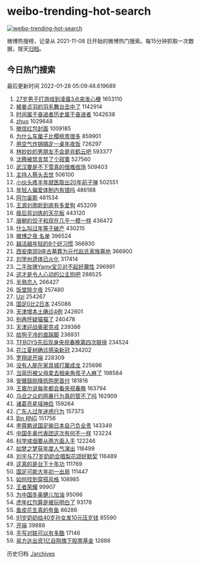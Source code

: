 # weibo-trending-hot-search

[![weibo-trending-hot-search](https://github.com/ameizi/weibo-trending-hot-search/actions/workflows/ci.yml/badge.svg)](https://github.com/ameizi/weibo-trending-hot-search/actions/workflows/ci.yml)

微博热搜榜，记录从 2021-11-08 日开始的微博热门搜索。每15分钟抓取一次数据，按天[归档](./archives)。

## 今日热门搜索

<!-- BEGIN --> 
最后更新时间 2022-01-28 05:09:48.619689 
1. [27岁男子打游戏到凌晨3点突发心梗](https://s.weibo.com/weibo?q=%2327%E5%B2%81%E7%94%B7%E5%AD%90%E6%89%93%E6%B8%B8%E6%88%8F%E5%88%B0%E5%87%8C%E6%99%A83%E7%82%B9%E7%AA%81%E5%8F%91%E5%BF%83%E6%A2%97%23&Refer=top) 1653110
1. [被姜贞羽的羽毛舞台击中了](https://s.weibo.com/weibo?q=%23%E8%A2%AB%E5%A7%9C%E8%B4%9E%E7%BE%BD%E7%9A%84%E7%BE%BD%E6%AF%9B%E8%88%9E%E5%8F%B0%E5%87%BB%E4%B8%AD%E4%BA%86%23&Refer=top) 1142914
1. [时间属于奋进者历史属于奋进者](https://s.weibo.com/weibo?q=%23%E6%97%B6%E9%97%B4%E5%B1%9E%E4%BA%8E%E5%A5%8B%E8%BF%9B%E8%80%85%E5%8E%86%E5%8F%B2%E5%B1%9E%E4%BA%8E%E5%A5%8B%E8%BF%9B%E8%80%85%23&Refer=top) 1042638
1. [zhuo](https://s.weibo.com/weibo?q=zhuo&Refer=top) 1029648
1. [微信红包封面](https://s.weibo.com/weibo?q=%E5%BE%AE%E4%BF%A1%E7%BA%A2%E5%8C%85%E5%B0%81%E9%9D%A2&Refer=top) 1009185
1. [为什么车厘子比樱桃贵很多](https://s.weibo.com/weibo?q=%23%E4%B8%BA%E4%BB%80%E4%B9%88%E8%BD%A6%E5%8E%98%E5%AD%90%E6%AF%94%E6%A8%B1%E6%A1%83%E8%B4%B5%E5%BE%88%E5%A4%9A%23&Refer=top) 859901
1. [用空气炸锅搞定一桌年夜饭](https://s.weibo.com/weibo?q=%23%E7%94%A8%E7%A9%BA%E6%B0%94%E7%82%B8%E9%94%85%E6%90%9E%E5%AE%9A%E4%B8%80%E6%A1%8C%E5%B9%B4%E5%A4%9C%E9%A5%AD%23&Refer=top) 726297
1. [林妙妙的男朋友不会是肖鹤云吧](https://s.weibo.com/weibo?q=%23%E6%9E%97%E5%A6%99%E5%A6%99%E7%9A%84%E7%94%B7%E6%9C%8B%E5%8F%8B%E4%B8%8D%E4%BC%9A%E6%98%AF%E8%82%96%E9%B9%A4%E4%BA%91%E5%90%A7%23&Refer=top) 593377
1. [沈腾被禁言禁了个寂寞](https://s.weibo.com/weibo?q=%23%E6%B2%88%E8%85%BE%E8%A2%AB%E7%A6%81%E8%A8%80%E7%A6%81%E4%BA%86%E4%B8%AA%E5%AF%82%E5%AF%9E%23&Refer=top) 527560
1. [武汉要是不下雪真的很难收场](https://s.weibo.com/weibo?q=%23%E6%AD%A6%E6%B1%89%E8%A6%81%E6%98%AF%E4%B8%8D%E4%B8%8B%E9%9B%AA%E7%9C%9F%E7%9A%84%E5%BE%88%E9%9A%BE%E6%94%B6%E5%9C%BA%23&Refer=top) 509403
1. [主持人蔡头去世](https://s.weibo.com/weibo?q=%23%E4%B8%BB%E6%8C%81%E4%BA%BA%E8%94%A1%E5%A4%B4%E5%8E%BB%E4%B8%96%23&Refer=top) 506100
1. [小伙头疼半年就医取出20年前子弹](https://s.weibo.com/weibo?q=%23%E5%B0%8F%E4%BC%99%E5%A4%B4%E7%96%BC%E5%8D%8A%E5%B9%B4%E5%B0%B1%E5%8C%BB%E5%8F%96%E5%87%BA20%E5%B9%B4%E5%89%8D%E5%AD%90%E5%BC%B9%23&Refer=top) 502551
1. [年轻人偏爱体制内有错吗](https://s.weibo.com/weibo?q=%23%E5%B9%B4%E8%BD%BB%E4%BA%BA%E5%81%8F%E7%88%B1%E4%BD%93%E5%88%B6%E5%86%85%E6%9C%89%E9%94%99%E5%90%97%23&Refer=top) 486188
1. [阿尔宙斯](https://s.weibo.com/weibo?q=%23%E9%98%BF%E5%B0%94%E5%AE%99%E6%96%AF%23&Refer=top) 481534
1. [王源刘雨昕到底有多爱狗](https://s.weibo.com/weibo?q=%23%E7%8E%8B%E6%BA%90%E5%88%98%E9%9B%A8%E6%98%95%E5%88%B0%E5%BA%95%E6%9C%89%E5%A4%9A%E7%88%B1%E7%8B%97%23&Refer=top) 453209
1. [瘦后背训练的天花板](https://s.weibo.com/weibo?q=%23%E7%98%A6%E5%90%8E%E8%83%8C%E8%AE%AD%E7%BB%83%E7%9A%84%E5%A4%A9%E8%8A%B1%E6%9D%BF%23&Refer=top) 443120
1. [唐朝的饺子和现在几乎一模一样](https://s.weibo.com/weibo?q=%23%E5%94%90%E6%9C%9D%E7%9A%84%E9%A5%BA%E5%AD%90%E5%92%8C%E7%8E%B0%E5%9C%A8%E5%87%A0%E4%B9%8E%E4%B8%80%E6%A8%A1%E4%B8%80%E6%A0%B7%23&Refer=top) 436472
1. [什么叫过年等于破产](https://s.weibo.com/weibo?q=%23%E4%BB%80%E4%B9%88%E5%8F%AB%E8%BF%87%E5%B9%B4%E7%AD%89%E4%BA%8E%E7%A0%B4%E4%BA%A7%23&Refer=top) 430215
1. [微博之夜 名单](https://s.weibo.com/weibo?q=%E5%BE%AE%E5%8D%9A%E4%B9%8B%E5%A4%9C%20%E5%90%8D%E5%8D%95&Refer=top) 396524
1. [越活越年轻的8个好习惯](https://s.weibo.com/weibo?q=%23%E8%B6%8A%E6%B4%BB%E8%B6%8A%E5%B9%B4%E8%BD%BB%E7%9A%848%E4%B8%AA%E5%A5%BD%E4%B9%A0%E6%83%AF%23&Refer=top) 366930
1. [西安南郊9座古墓葬为元代赵氏家族墓地](https://s.weibo.com/weibo?q=%23%E8%A5%BF%E5%AE%89%E5%8D%97%E9%83%8A9%E5%BA%A7%E5%8F%A4%E5%A2%93%E8%91%AC%E4%B8%BA%E5%85%83%E4%BB%A3%E8%B5%B5%E6%B0%8F%E5%AE%B6%E6%97%8F%E5%A2%93%E5%9C%B0%23&Refer=top) 366900
1. [刘学州遗体已火化](https://s.weibo.com/weibo?q=%23%E5%88%98%E5%AD%A6%E5%B7%9E%E9%81%97%E4%BD%93%E5%B7%B2%E7%81%AB%E5%8C%96%23&Refer=top) 317414
1. [二手玫瑰Yamy宝贝对不起好魔性](https://s.weibo.com/weibo?q=%23%E4%BA%8C%E6%89%8B%E7%8E%AB%E7%91%B0Yamy%E5%AE%9D%E8%B4%9D%E5%AF%B9%E4%B8%8D%E8%B5%B7%E5%A5%BD%E9%AD%94%E6%80%A7%23&Refer=top) 296991
1. [这才是令人心动的公主抱吧](https://s.weibo.com/weibo?q=%23%E8%BF%99%E6%89%8D%E6%98%AF%E4%BB%A4%E4%BA%BA%E5%BF%83%E5%8A%A8%E7%9A%84%E5%85%AC%E4%B8%BB%E6%8A%B1%E5%90%A7%23&Refer=top) 288525
1. [半熟恋人](https://s.weibo.com/weibo?q=%E5%8D%8A%E7%86%9F%E6%81%8B%E4%BA%BA&Refer=top) 266427
1. [饭堂除夕夜](https://s.weibo.com/weibo?q=%E9%A5%AD%E5%A0%82%E9%99%A4%E5%A4%95%E5%A4%9C&Refer=top) 257480
1. [Uzi](https://s.weibo.com/weibo?q=Uzi&Refer=top) 254267
1. [国足0比2日本](https://s.weibo.com/weibo?q=%23%E5%9B%BD%E8%B6%B30%E6%AF%942%E6%97%A5%E6%9C%AC%23&Refer=top) 245086
1. [天津增本土确诊4例](https://s.weibo.com/weibo?q=%23%E5%A4%A9%E6%B4%A5%E5%A2%9E%E6%9C%AC%E5%9C%9F%E7%A1%AE%E8%AF%8A4%E4%BE%8B%23&Refer=top) 242601
1. [别再怀疑猫猫了](https://s.weibo.com/weibo?q=%23%E5%88%AB%E5%86%8D%E6%80%80%E7%96%91%E7%8C%AB%E7%8C%AB%E4%BA%86%23&Refer=top) 240478
1. [天津迎战奥密克戎](https://s.weibo.com/weibo?q=%23%E5%A4%A9%E6%B4%A5%E8%BF%8E%E6%88%98%E5%A5%A5%E5%AF%86%E5%85%8B%E6%88%8E%23&Refer=top) 239386
1. [给狗子冷的直跺脚](https://s.weibo.com/weibo?q=%23%E7%BB%99%E7%8B%97%E5%AD%90%E5%86%B7%E7%9A%84%E7%9B%B4%E8%B7%BA%E8%84%9A%23&Refer=top) 236931
1. [TFBOYS先后现身央视春晚第四次联排](https://s.weibo.com/weibo?q=%23TFBOYS%E5%85%88%E5%90%8E%E7%8E%B0%E8%BA%AB%E5%A4%AE%E8%A7%86%E6%98%A5%E6%99%9A%E7%AC%AC%E5%9B%9B%E6%AC%A1%E8%81%94%E6%8E%92%23&Refer=top) 234524
1. [花江夏树确诊感染新冠](https://s.weibo.com/weibo?q=%23%E8%8A%B1%E6%B1%9F%E5%A4%8F%E6%A0%91%E7%A1%AE%E8%AF%8A%E6%84%9F%E6%9F%93%E6%96%B0%E5%86%A0%23&Refer=top) 234202
1. [罗翔说开端](https://s.weibo.com/weibo?q=%23%E7%BD%97%E7%BF%94%E8%AF%B4%E5%BC%80%E7%AB%AF%23&Refer=top) 228309
1. [没有人能在家具城打赢成龙](https://s.weibo.com/weibo?q=%23%E6%B2%A1%E6%9C%89%E4%BA%BA%E8%83%BD%E5%9C%A8%E5%AE%B6%E5%85%B7%E5%9F%8E%E6%89%93%E8%B5%A2%E6%88%90%E9%BE%99%23&Refer=top) 225696
1. [当简历被父母拿去相亲角孩子人麻了](https://s.weibo.com/weibo?q=%23%E5%BD%93%E7%AE%80%E5%8E%86%E8%A2%AB%E7%88%B6%E6%AF%8D%E6%8B%BF%E5%8E%BB%E7%9B%B8%E4%BA%B2%E8%A7%92%E5%AD%A9%E5%AD%90%E4%BA%BA%E9%BA%BB%E4%BA%86%23&Refer=top) 198584
1. [安徽鼓励降低购房首付](https://s.weibo.com/weibo?q=%23%E5%AE%89%E5%BE%BD%E9%BC%93%E5%8A%B1%E9%99%8D%E4%BD%8E%E8%B4%AD%E6%88%BF%E9%A6%96%E4%BB%98%23&Refer=top) 181816
1. [王嘉尔说每年都会看央视春晚](https://s.weibo.com/weibo?q=%23%E7%8E%8B%E5%98%89%E5%B0%94%E8%AF%B4%E6%AF%8F%E5%B9%B4%E9%83%BD%E4%BC%9A%E7%9C%8B%E5%A4%AE%E8%A7%86%E6%98%A5%E6%99%9A%23&Refer=top) 163794
1. [乌合之众的网暴行为真的管不了吗](https://s.weibo.com/weibo?q=%23%E4%B9%8C%E5%90%88%E4%B9%8B%E4%BC%97%E7%9A%84%E7%BD%91%E6%9A%B4%E8%A1%8C%E4%B8%BA%E7%9C%9F%E7%9A%84%E7%AE%A1%E4%B8%8D%E4%BA%86%E5%90%97%23&Refer=top) 162909
1. [诸葛亮星域神启](https://s.weibo.com/weibo?q=%23%E8%AF%B8%E8%91%9B%E4%BA%AE%E6%98%9F%E5%9F%9F%E7%A5%9E%E5%90%AF%23&Refer=top) 159264
1. [广东人过年迷惑行为](https://s.weibo.com/weibo?q=%23%E5%B9%BF%E4%B8%9C%E4%BA%BA%E8%BF%87%E5%B9%B4%E8%BF%B7%E6%83%91%E8%A1%8C%E4%B8%BA%23&Refer=top) 157373
1. [Bin RNG](https://s.weibo.com/weibo?q=Bin%20RNG&Refer=top) 151756
1. [李霄鹏说国足输日本自己负全责](https://s.weibo.com/weibo?q=%23%E6%9D%8E%E9%9C%84%E9%B9%8F%E8%AF%B4%E5%9B%BD%E8%B6%B3%E8%BE%93%E6%97%A5%E6%9C%AC%E8%87%AA%E5%B7%B1%E8%B4%9F%E5%85%A8%E8%B4%A3%23&Refer=top) 143349
1. [中国冬奥代表团这次有何不一样](https://s.weibo.com/weibo?q=%23%E4%B8%AD%E5%9B%BD%E5%86%AC%E5%A5%A5%E4%BB%A3%E8%A1%A8%E5%9B%A2%E8%BF%99%E6%AC%A1%E6%9C%89%E4%BD%95%E4%B8%8D%E4%B8%80%E6%A0%B7%23&Refer=top) 123224
1. [科学戒烟要从两方面入手](https://s.weibo.com/weibo?q=%23%E7%A7%91%E5%AD%A6%E6%88%92%E7%83%9F%E8%A6%81%E4%BB%8E%E4%B8%A4%E6%96%B9%E9%9D%A2%E5%85%A5%E6%89%8B%23&Refer=top) 122246
1. [如梦之梦获年度人气演出](https://s.weibo.com/weibo?q=%23%E5%A6%82%E6%A2%A6%E4%B9%8B%E6%A2%A6%E8%8E%B7%E5%B9%B4%E5%BA%A6%E4%BA%BA%E6%B0%94%E6%BC%94%E5%87%BA%23&Refer=top) 118499
1. [刘宇与77岁奶奶合唱梨花颂好默契](https://s.weibo.com/weibo?q=%23%E5%88%98%E5%AE%87%E4%B8%8E77%E5%B2%81%E5%A5%B6%E5%A5%B6%E5%90%88%E5%94%B1%E6%A2%A8%E8%8A%B1%E9%A2%82%E5%A5%BD%E9%BB%98%E5%A5%91%23&Refer=top) 116489
1. [这真的是台下十年功](https://s.weibo.com/weibo?q=%23%E8%BF%99%E7%9C%9F%E7%9A%84%E6%98%AF%E5%8F%B0%E4%B8%8B%E5%8D%81%E5%B9%B4%E5%8A%9F%23&Refer=top) 111769
1. [国足可能大年初一出局](https://s.weibo.com/weibo?q=%23%E5%9B%BD%E8%B6%B3%E5%8F%AF%E8%83%BD%E5%A4%A7%E5%B9%B4%E5%88%9D%E4%B8%80%E5%87%BA%E5%B1%80%23&Refer=top) 111447
1. [如何找到穿搭风格](https://s.weibo.com/weibo?q=%23%E5%A6%82%E4%BD%95%E6%89%BE%E5%88%B0%E7%A9%BF%E6%90%AD%E9%A3%8E%E6%A0%BC%23&Refer=top) 108985
1. [王者荣耀](https://s.weibo.com/weibo?q=%23%E7%8E%8B%E8%80%85%E8%8D%A3%E8%80%80%23&Refer=top) 99907
1. [为中国冬奥健儿加油](https://s.weibo.com/weibo?q=%E4%B8%BA%E4%B8%AD%E5%9B%BD%E5%86%AC%E5%A5%A5%E5%81%A5%E5%84%BF%E5%8A%A0%E6%B2%B9&Refer=top) 95096
1. [虎年红包算是被玩明白了](https://s.weibo.com/weibo?q=%23%E8%99%8E%E5%B9%B4%E7%BA%A2%E5%8C%85%E7%AE%97%E6%98%AF%E8%A2%AB%E7%8E%A9%E6%98%8E%E7%99%BD%E4%BA%86%23&Refer=top) 93178
1. [鱼皮花生真的有鱼](https://s.weibo.com/weibo?q=%23%E9%B1%BC%E7%9A%AE%E8%8A%B1%E7%94%9F%E7%9C%9F%E7%9A%84%E6%9C%89%E9%B1%BC%23&Refer=top) 86286
1. [91岁奶奶给40岁孙女发10元压岁钱](https://s.weibo.com/weibo?q=%2391%E5%B2%81%E5%A5%B6%E5%A5%B6%E7%BB%9940%E5%B2%81%E5%AD%99%E5%A5%B3%E5%8F%9110%E5%85%83%E5%8E%8B%E5%B2%81%E9%92%B1%23&Refer=top) 85590
1. [开端](https://s.weibo.com/weibo?q=%E5%BC%80%E7%AB%AF&Refer=top) 39888
1. [手写对联可以有多酷](https://s.weibo.com/weibo?q=%23%E6%89%8B%E5%86%99%E5%AF%B9%E8%81%94%E5%8F%AF%E4%BB%A5%E6%9C%89%E5%A4%9A%E9%85%B7%23&Refer=top) 17146
1. [易方达出资1亿自购旗下股票基金](https://s.weibo.com/weibo?q=%23%E6%98%93%E6%96%B9%E8%BE%BE%E5%87%BA%E8%B5%841%E4%BA%BF%E8%87%AA%E8%B4%AD%E6%97%97%E4%B8%8B%E8%82%A1%E7%A5%A8%E5%9F%BA%E9%87%91%23&Refer=top) 12688
<!-- END -->

历史归档 [./archives](./archives)

